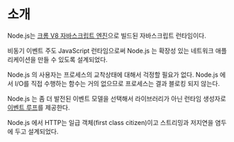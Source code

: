 # 소개

Node.js는 [크롬 V8 자바스크립트 엔진](https://v8.dev/)으로 빌드된 자바스크립트 런타임이다.

비동기 이벤트 주도 JavaScript 런타임으로써 Node.js 는 확장성 있는 네트워크 애플리케이션을 만들 수 있도록 설계되었다.

Node.js 의 사용자는 프로세스의 교착상태에 대해서 걱정할 필요가 없다. Node.js 에서 I/O를 직접 수행하는 함수는 거의 없으므로 프로세스는 결과 블로킹 되지 않는다.

Node.js 는 좀 더 발전된 이벤트 모델을 선택해서 라이브러리가 아닌 런타임 생성자로 [이벤트 루프](https://nodejs.org/ko/docs/guides/event-loop-timers-and-nexttick/)를 제공한다.

Node.js 에서 HTTP는 일급 객체(first class citizen)이고 스트리밍과 저지연을 염두에 두고 설계되었다.
